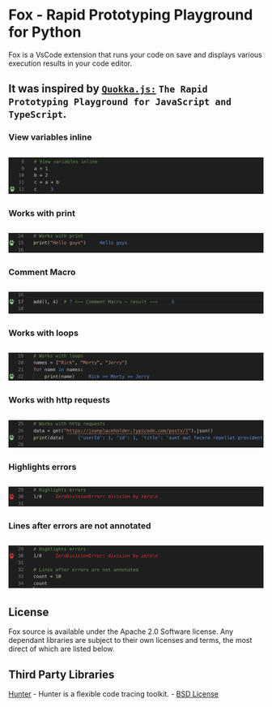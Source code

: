 # Fox - Rapid Prototyping Playground for Python

Fox is a VsCode extension that runs your code on save and displays various execution results in your code editor.

It was inspired by [`Quokka.js:`](https://quokkajs.com/) `The Rapid Prototyping Playground for JavaScript and TypeScript`.
---
### View variables inline
![Example-1](images/Example-1.png)
---
### Works with print
![Example-2](images/Example-2.png)
---
### Comment Macro
![Example-3](images/Example-3.png)
---
### Works with loops
![Example-4](images/Example-4.png)
---
### Works with http requests
![Example-5](images/Example-5.png)
---
### Highlights errors
![Example-6](images/Example-6.png)
---
### Lines after errors are not annotated
![Example-7](images/Example-7.png)
---
## License

Fox source is available under the Apache 2.0 Software license.
Any dependant libraries are subject to their own licenses and
terms, the most direct of which are listed below.

## Third Party Libraries

[Hunter](https://github.com/ionelmc/python-hunter) - Hunter is a flexible code tracing toolkit. - [BSD License](https://github.com/ionelmc/python-hunter/blob/master/LICENSE)
